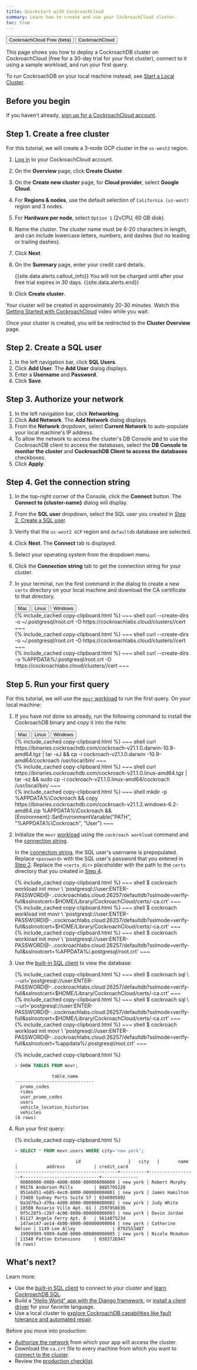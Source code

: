 ```yaml
---
title: Quickstart with CockroachCloud
summary: Learn how to create and use your CockroachCloud cluster.
toc: true
---
```


<div class="filters clearfix">
    <a href="quickstart.html"><button class="filter-button page-level">CockroachCloud Free (beta)</button></a>
    <a href="quickstart-trial-cluster.html"><button class="filter-button page-level current">CockroachCloud</button></a>
</div>

This page shows you how to deploy a CockroachDB cluster on CockroachCloud (free for a 30-day trial for your first cluster), connect to it using a sample workload, and run your first query.

To run CockroachDB on your local machine instead, see [Start a Local Cluster](../{{site.versions["stable"]}}/secure-a-cluster.html).

## Before you begin

If you haven't already, <a href="https://cockroachlabs.cloud/signup?referralId=docs_quickstart_trial" rel="noopener" target="_blank">sign up for a CockroachCloud account</a>.

## Step 1. Create a free cluster

For this tutorial, we will create a 3-node GCP cluster in the `us-west2` region.

1. [Log in](https://cockroachlabs.cloud/) to your CockroachCloud account.
1. On the **Overview** page, click **Create Cluster**.
1. On the **Create new cluster** page, for **Cloud provider**, select **Google Cloud**.
1. For **Regions & nodes**, use the default selection of `California (us-west)` region and 3 nodes.
1. For **Hardware per node**, select `Option 1` (2vCPU, 60 GB disk).
1. Name the cluster. The cluster name must be 6-20 characters in length, and can include lowercase letters, numbers, and dashes (but no leading or trailing dashes).
1. Click **Next**.
1. On the **Summary** page, enter your credit card details.

    {{site.data.alerts.callout_info}}
    You will not be charged until after your free trial expires in 30 days.
    {{site.data.alerts.end}}

1. Click **Create cluster**.

Your cluster will be created in approximately 20-30 minutes. Watch this [Getting Started with CockroachCloud](https://youtu.be/3hxSBeE-1tM) video while you wait.

Once your cluster is created, you will be redirected to the **Cluster Overview** page.

## Step 2. Create a SQL user

1. In the left navigation bar, click **SQL Users**.
1. Click **Add User**. The **Add User** dialog displays.
1. Enter a **Username** and **Password**.
1. Click **Save**.

## Step 3. Authorize your network

1. In the left navigation bar, click **Networking**.
1. Click **Add Network**. The **Add Network** dialog displays.
1. From the **Network** dropdown, select **Current Network** to auto-populate your local machine's IP address.
1. To allow the network to access the cluster's DB Console and to use the CockroachDB client to access the databases, select the **DB Console to monitor the cluster** and **CockroachDB Client to access the databases** checkboxes.
1. Click **Apply**.

## Step 4. Get the connection string

1. In the top-right corner of the Console, click the **Connect** button. The **Connect to {cluster-name}** dialog will display.
1. From the **SQL user** dropdown, select the SQL user you created in [Step 2. Create a SQL user](#step-2-create-a-sql-user).
1. Verify that the `us-west2 GCP` region and `defaultdb` database are selected.
1. Click **Next**. The **Connect** tab is displayed.
1. Select your operating system from the dropdown menu.
1. Click the **Connection string** tab to get the connection string for your cluster.
1. In your terminal, run the first command in the dialog to create a new `certs` directory on your local machine and download the CA certificate to that directory.

    <div class="filters clearfix">
      <button class="filter-button page-level" data-scope="mac">Mac</button>
      <button class="filter-button page-level" data-scope="linux">Linux</button>
      <button class="filter-button page-level" data-scope="windows">Windows</button>
    </div>
    
    <section class="filter-content" markdown="1" data-scope="mac">
    {% include_cached copy-clipboard.html %}
    ~~~ shell
    curl --create-dirs -o ~/.postgresql/root.crt -O https://cockroachlabs.cloud/clusters/<cluster-id>/cert
    ~~~
    </section>

    <section class="filter-content" markdown="1" data-scope="linux">
    {% include_cached copy-clipboard.html %}
    ~~~ shell
    curl --create-dirs -o ~/.postgresql/root.crt -O https://cockroachlabs.cloud/clusters/<cluster-id>/cert
    ~~~
    </section>

    <section class="filter-content" markdown="1" data-scope="windows">
    {% include_cached copy-clipboard.html %}
    ~~~ shell
    curl --create-dirs -o %APPDATA%/.postgresql/root.crt -O https://cockroachlabs.cloud/clusters/<cluster-id>/cert
    ~~~
    </section>

## Step 5. Run your first query

For this tutorial, we will use the [`movr` workload](../{{site.versions["stable"]}}/movr.html) to run the first query. On your local machine:

1. If you have not done so already, run the following command to install the CockroachDB binary and copy it into the `PATH`:

    <div class="filters clearfix">
      <button class="filter-button page-level" data-scope="mac">Mac</button>
      <button class="filter-button page-level" data-scope="linux">Linux</button>
      <button class="filter-button page-level" data-scope="windows">Windows</button>
    </div>

    <section class="filter-content" markdown="1" data-scope="mac">
    {% include_cached copy-clipboard.html %}
    ~~~ shell
    curl https://binaries.cockroachdb.com/cockroach-v21.1.0.darwin-10.9- amd64.tgz | tar -xJ && cp -i cockroach-v21.1.0.darwin -10.9-amd64/cockroach /usr/local/bin/
    ~~~
    </section>

    <section class="filter-content" markdown="1" data-scope="linux">
    {% include_cached copy-clipboard.html %}
    ~~~ shell
    curl https://binaries.cockroachdb.com/cockroach-v21.1.0.linux-amd64.tgz | tar -xz && sudo cp -i cockroach-v21.1.0.linux-amd64/cockroach /usr/local/bin/
    ~~~
    </section>

    <section class="filter-content" markdown="1" data-scope="windows">
    {% include_cached copy-clipboard.html %}
    ~~~ shell
    mkdir -p %APPDATA%\Cockroach && copy https://binaries.cockroachdb.com/cockroach-v21.1.2.windows-6.2-amd64.zip %APPDATA%\Cockroach && [Environment]::SetEnvironmentVariable("PATH", "%APPDATA%\Cockroach", "User")
    ~~~
    </section>


1. Initialize the `movr` [workload](../{{site.versions["stable"]}}/cockroach-workload.html) using the `cockroach workload` command and the [connection string](#step-4-get-the-connection-string).

    In the [connection string](../{{site.versions["stable"]}}/connection-parameters.html), the SQL user's username is prepopulated. Replace `<password>` with the SQL user's password that you entered in [Step 2](#step-2-create-a-sql-user). Replace the `<certs_dir>` placeholder with the path to the `certs` directory that you created in [Step 4](#step-4-get-the-connection-string).

    <section class="filter-content" markdown="1" data-scope="mac">
    {% include_cached copy-clipboard.html %}
    ~~~ shell
    $ cockroach workload init movr \
    'postgresql://user:ENTER-PASSWORD@<cluster-name>-<shortid>.<region>.cockroachlabs.cloud:26257/defaultdb?sslmode=verify-full&sslrootcert=$HOME/Library/CockroachCloud/certs/<cluster-name>-ca.crt'
    ~~~
    </section>

    <section class="filter-content" markdown="1" data-scope="linux">
    {% include_cached copy-clipboard.html %}
    ~~~ shell
    $ cockroach workload init movr \
    'postgresql://user:ENTER-PASSWORD@<cluster-name>-<shortid>.<region>.cockroachlabs.cloud:26257/defaultdb?sslmode=verify-full&sslrootcert=$HOME/Library/CockroachCloud/certs/<cluster-name>-ca.crt'
    ~~~
    </section>

    <section class="filter-content" markdown="1" data-scope="windows">
    {% include_cached copy-clipboard.html %}
    ~~~ shell
    $ cockroach workload init movr \
    'postgresql://user:ENTER-PASSWORD@<cluster-name>-<shortid>.<region>.cockroachlabs.cloud:26257/defaultdb?sslmode=verify-full&sslrootcert=%APPDATA%/.postgresql/root.crt'
    ~~~
    </section>

1. Use the [built-in SQL client](connect-to-your-cluster.html#step-4-connect-to-your-cluster) to view the database:
    
    <section class="filter-content" markdown="1" data-scope="mac">
    {% include_cached copy-clipboard.html %}
    ~~~ shell
    $ cockroach sql \
    --url='postgresql://user:ENTER-PASSWORD@<cluster-name>-<shortid>.<region>.cockroachlabs.cloud:26257/defaultdb?sslmode=verify-full&sslrootcert=$HOME/Library/CockroachCloud/certs/<cluster-name>-ca.crt'
    ~~~
    </section>

    <section class="filter-content" markdown="1" data-scope="linux">
    {% include_cached copy-clipboard.html %}
    ~~~ shell
    $ cockroach sql \
    --url='postgresql://user:ENTER-PASSWORD@<cluster-name>-<shortid>.<region>.cockroachlabs.cloud:26257/defaultdb?sslmode=verify-full&sslrootcert=$HOME/Library/CockroachCloud/certs/<cluster-name>-ca.crt'
    ~~~
    </section>

    <section class="filter-content" markdown="1" data-scope="windows">
    {% include_cached copy-clipboard.html %}
    ~~~ shell
    $ cockroach workload init movr \
    'postgresql://user:ENTER-PASSWORD@<cluster-name>-<shortid>.<region>.cockroachlabs.cloud:26257/defaultdb?sslmode=verify-full&sslrootcert=%appdata%/.postgresql/root.crt'
    ~~~
    </section>

    {% include_cached copy-clipboard.html %}
    ~~~ sql
    > SHOW TABLES FROM movr;
    ~~~

    ~~~
                  table_name
    ------------------------------
      promo_codes
      rides
      user_promo_codes
      users
      vehicle_location_histories
      vehicles
    (6 rows)
    ~~~

1. Run your first query:

    {% include_cached copy-clipboard.html %}
    ~~~ sql
    > SELECT * FROM movr.users WHERE city='new york';
    ~~~

    ~~~
                           id                  |   city   |       name       |           address           | credit_card
    ---------------------------------------+----------+------------------+-----------------------------+--------------
      00000000-0000-4000-8000-000000000000 | new york | Robert Murphy    | 99176 Anderson Mills        | 8885705228
      051eb851-eb85-4ec0-8000-000000000001 | new york | James Hamilton   | 73488 Sydney Ports Suite 57 | 8340905892
      0a3d70a3-d70a-4d80-8000-000000000002 | new york | Judy White       | 18580 Rosario Ville Apt. 61 | 2597958636
      0f5c28f5-c28f-4c00-8000-000000000003 | new york | Devin Jordan     | 81127 Angela Ferry Apt. 8   | 5614075234
      147ae147-ae14-4b00-8000-000000000004 | new york | Catherine Nelson | 1149 Lee Alley              | 0792553487
      19999999-9999-4a00-8000-000000000005 | new york | Nicole Mcmahon   | 11540 Patton Extensions     | 0303726947
    (6 rows)
    ~~~

## What's next?

Learn more:

- Use the [built-in SQL client](../{{site.versions["stable"]}}/cockroach-sql.html) to connect to your cluster and [learn CockroachDB SQL](learn-cockroachdb-sql.html).
- Build a ["Hello World" app with the Django framework](../{{site.versions["stable"]}}/build-a-python-app-with-cockroachdb-django.html), or [install a client driver](../{{site.versions["stable"]}}/install-client-drivers.html) for your favorite language.
- Use a local cluster to [explore CockroachDB capabilities like fault tolerance and automated repair](../{{site.versions["stable"]}}/demo-fault-tolerance-and-recovery.html).

Before you move into production:

- [Authorize the network](connect-to-your-cluster.html#step-1-authorize-your-network) from which your app will access the cluster.
- Download the `ca.crt` file to every machine from which you want to [connect to the cluster](connect-to-your-cluster.html#step-3-select-a-connection-method).
- Review the [production checklist](production-checklist.html).
